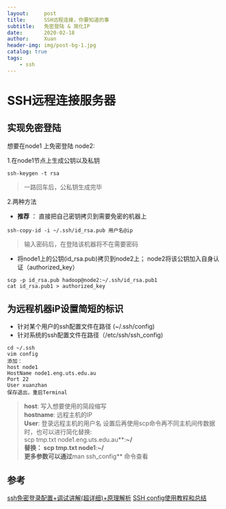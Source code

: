 ```yaml
---
layout:     post
title:      SSH远程连接，你要知道的事
subtitle:   免密登陆 & 简化IP
date:       2020-02-18
author:     Xuan
header-img: img/post-bg-1.jpg
catalog: true
tags:
    - ssh
---
```


# SSH远程连接服务器

## 实现免密登陆

想要在node1 上免密登陆 node2:

1.在node1节点上生成公钥以及私钥

```
ssh-keygen -t rsa
```

> 一路回车后，公私钥生成完毕

2.两种方法
- **推荐** ： 直接把自己密钥拷贝到需要免密的机器上

```
ssh-copy-id -i ~/.ssh/id_rsa.pub 用户名@ip
```

> 输入密码后，在登陆该机器将不在需要密码

- 将node1上的公钥(id_rsa.pub)拷贝到node2上； node2将该公钥加入自身认证（authorized_key）

```
scp -p id_rsa.pub hadoop@node2:~/.ssh/id_rsa.pub1
cat id_rsa.pub1 > authorized_key
```

## 为远程机器iP设置简短的标识

- 针对某个用户的ssh配置文件在路径 (~/.ssh/config)
- 针对系统的ssh配置文件在路径（/etc/ssh/ssh_config)

``` 
cd ~/.ssh
vim config
添加：
host node1
HostName node1.eng.uts.edu.au
Port 22
User xuanzhan
保存退出，重启Terminal
```
> **host**: 写入想要使用的简段缩写  
**hostname**: 远程主机的IP  
**User**: 登录远程主机的用户名
> 设置后再使用scp命令再不同主机间传数据时，也可以进行简化替换:  
scp tmp.txt node1.eng.uts.edu.au**:**~/  
替换： scp tmp.txt node1**:**~/  
> 更多参数可以通过**man ssh_config** 命令查看

## 参考
[ssh免密登录配置+调试讲解(超详细)+原理解析](https://blog.csdn.net/m0_37590135/article/details/74275859)
[SSH config使用教程和总结](http://vra.github.io/2017/07/09/ssh-config/)
